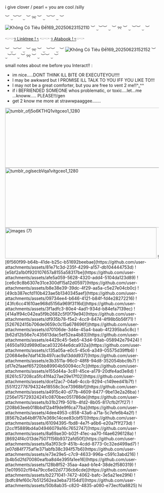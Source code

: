 i give clover / pearl = you are cool /silly

︶ ⏝︶︶ ⏝ ︶ ୨୧ ︶ ⏝ ︶︶ ⏝ ︶

![Không Có Tiêu Đề169_20250623152110](https://github.com/user-attachments/assets/ff9b279b-0466-4094-b343-98c978ebbd79)
︶ ⏝︶︶ ⏝ ︶ ୨୧ ︶ ⏝ ︶︶ ⏝ ︶

𓎢𓎠[୨ Linktree ! ৎ](https://linktr.ee/InkedWithAffection) 𓎢𓎡 [୨ Atabook ! ৎ](https://sweetmails.atabook.org)𓎠𓎡

︶ ⏝︶︶ ⏝ ︶ ୨୧ ︶ ⏝ ︶︶ ⏝ ︶
![Không Có Tiêu Đề169_20250623152152](https://github.com/user-attachments/assets/872e1903-76b4-417e-8ed9-843eec867631)
︶ ⏝︶︶ ⏝ ︶ ୨୧ ︶ ⏝ ︶︶ ⏝ ︶

small notes about me before you Interact!! :

- im nice.....DONT THINK ILL BITE OR EXECUTEYOU!!!!
- I may be awkward but I PROMISE ILL TALK TO YOU IFF YOU LIKE TO!!!
- I may not be a great comforter, but you are free to vent 2 me!!^_^^
- if i BEFRIENDED SOMEONE whos problematic, or toxic....let...me ...knoww..... PLEASE!!/gen
- get 2 know me more at strawwpaaggee.......
 <img width="956" height="196" alt="tumblr_ofj5o6KTHQ1vitgceo1_1280" src="https://github.com/user-attachments/assets/3444dd74-e037-4a9d-8f55-7b09777425db" />
<img width="955" height="196" alt="tumblr_oglsecbVqa1vitgceo1_1280" src="https://github.com/user-attachments/assets/f849b176-c50d-47ce-b915-c1b3f7aefba6" />
<img width="496" height="101" alt="images (7)" src="https://github.com/user-attachments/assets/039e96e3-58ab-4959-9d60-c1dfa8859c3b" />
![6f560f99-b64b-41de-b25c-b51692beebae](https://github.com/user-attachments/assets/81e71c3d-235f-4299-a157-db104444753d)
![e5bf2a1b0f920107657a8155a58317be](https://github.com/user-attachments/assets/afe5a059-5628-4320-add4-5104da123d89)
![ce6c9c8b6307e31ce300df15a12d0597](https://github.com/user-attachments/assets/b8e38e39-39dc-4f29-aa5a-c5e27e04cb0c)
![49cb387ecfd110b423ae5b1340345aef](https://github.com/user-attachments/assets/09734ee4-b646-4121-b84f-fd4e28272216)
![43fc6cc41610ae968d5156a969f3116d](https://github.com/user-attachments/assets/3f1adfc3-80e4-4ad1-934d-b84efa7139ec)
![414a1f94c042ea5f9b2682c5f0f79e94](https://github.com/user-attachments/assets/df935b78-f5e2-4cc9-8474-4f98b5b56f71)
![526762415b706de0659c0c15a678696f](https://github.com/user-attachments/assets/d70106de-3d4e-45a4-baab-4f2395ba5c8c)
![b62d12b56e7c435613dac5ef52ea4b83](https://github.com/user-attachments/assets/e4429c45-5eb5-43d4-93ab-058942e79424)
![4650a192d989d0aca032264e6dca932a](https://github.com/user-attachments/assets/c135a05a-e0c5-45c6-a349-05575d39ffb6)
![20684e8e7daf143b497cac9a13ddd937](https://github.com/user-attachments/assets/e3b3511a-96c0-48f8-94d8-352054bbc9b7)
![d17e2faaef65720bb89904b50094cc7c](https://github.com/user-attachments/assets/e155d44a-3c81-45ce-a179-20dfe4ad3e8d)
![6261c57208ca5fc41f4a27ae29e17f02](https://github.com/user-attachments/assets/dce12ac7-04a6-4ccb-9294-c149eed41b7f)
![551f22778794324e18558c3ce73968bf](https://github.com/user-attachments/assets/a4915c40-d77b-4609-8477-9be13e2a26ba)
![256e175729324241c0870bec051786de](https://github.com/user-attachments/assets/b31b27f9-501b-4fd2-8b05-817cfb2f7f27)
![208b63eeb018bbd12a4f9de9f6ca77ba](https://github.com/user-attachments/assets/4dee4953-c858-43a6-a71a-5c7efe6b4a2f)
![8567b2a64b8f787e369c14cee83cbf51](https://github.com/user-attachments/assets/61094395-fbd8-4e7f-a6b6-e20a7f1f273d)
![2cc1f5889bd4a04946079a16c7652747](https://github.com/user-attachments/assets/8a69ae30-b02f-41ec-aa70-f4ae6296128a)
![86924f4c013de75071156b9372afd50f](https://github.com/user-attachments/assets/6a3f03c9-451b-4cdd-8773-0c32ed499ad7)
![e07d84f775af1e371abfb38c394f57b6](https://github.com/user-attachments/assets/e73e29e5-c7c9-4633-996a-c591c3abd216)
![b4b5d2fd70080eafba8d4e395fa1ee16](https://github.com/user-attachments/assets/128b8f52-35aa-4aad-b1e4-38de2f580319)
![1e019502cf94a79cc6e02d7736cb6cde](https://github.com/user-attachments/assets/b2271041-7472-4062-bafc-3e5a21ee29f4)
![bdfc8fef60c7b512562ea3eba73154d1](https://github.com/user-attachments/assets/50b8ab35-c820-4835-a080-e73ecf0a8825)
hi

